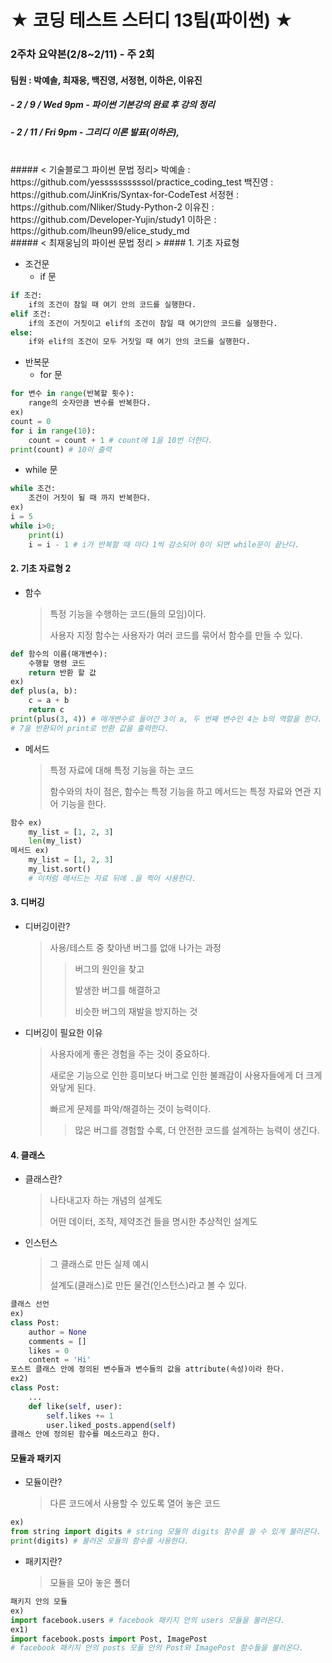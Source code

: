 # ★ 코딩 테스트 스터디 13팀(파이썬) ★
### 2주차 요약본(2/8~2/11) - 주 2회
#### 팀원 : 박예솔, 최재웅, 백진영, 서정현, 이하은, 이유진
##### - 2 / 9 / Wed 9pm - 파이썬 기본강의 완료 후 강의 정리
##### - 2 / 11 / Fri 9pm - 그리디 이론 발표(이하은), 
<br>
##### < 기술블로그 파이썬 문법 정리>
박예솔 : https://github.com/yessssssssssol/practice_coding_test 
백진영 : https://github.com/JinKris/Syntax-for-CodeTest
서정현 : https://github.com/Nliker/Study-Python-2
이유진 : https://github.com/Developer-Yujin/study1
이하은 : https://github.com/lheun99/elice_study_md

<br>
##### < 최재웅님의 파이썬 문법 정리 >
#### 1. 기초 자료형

* 조건문
  * if 문

```python
if 조건:
    if의 조건이 참일 때 여기 안의 코드를 실행한다.
elif 조건:
    if의 조건이 거짓이고 elif의 조건이 참일 때 여기안의 코드를 실행한다.
else:
	if와 elif의 조건이 모두 거짓일 때 여기 안의 코드를 실행한다.
```

* 반복문
  * for 문

```python
for 변수 in range(반복할 횟수):
    range의 숫자만큼 변수를 반복한다.
ex)
count = 0
for i in range(10):
    count = count + 1 # count에 1을 10번 더한다.
print(count) # 10이 출력
```

* while 문

```python
while 조건:
    조건이 거짓이 될 때 까지 반복한다.
ex)
i = 5
while i>0;
	print(i)
    i = i - 1 # i가 반복할 때 마다 1씩 감소되어 0이 되면 while문이 끝난다.
```



#### 2. 기초 자료형 2

* 함수

  > 특정 기능을 수행하는 코드(들의 모임)이다.
  >
  > 사용자 지정 함수는 사용자가 여러 코드를 묶어서 함수를 만들 수 있다.

```python
def 함수의 이름(매개변수):
    수행할 명령 코드
    return 반환 할 값
ex)
def plus(a, b):
    c = a + b
    return c
print(plus(3, 4)) # 매개변수로 들어간 3이 a, 두 번째 변수인 4는 b의 역할을 한다.
# 7을 반환되어 print로 반환 값을 출력한다.
```

* 메서드

  > 특정 자료에 대해 특정 기능을 하는 코드
  >
  > 함수와의 차이 점은, 함수는 특정 기능을 하고 메서드는 특정 자료와 연관 지어 기능을 한다.

```python
함수 ex)
	my_list = [1, 2, 3]
	len(my_list)
메서드 ex)
	my_list = [1, 2, 3]
    my_list.sort()
    # 이처럼 메서드는 자료 뒤에 .을 찍어 사용한다.
```



#### 3. 디버깅

* 디버깅이란?

  > 사용/테스트 중 찾아낸 버그를 없애 나가는 과정
  >
  > > 버그의 원인을 찾고
  > >
  > > 발생한 버그를 해결하고
  > >
  > > 비슷한 버그의 재발을 방지하는 것

* 디버깅이 필요한 이유

  > 사용자에게 좋은 경험을 주는 것이 중요하다.
  >
  > 새로운 기능으로 인한 흥미보다 버그로 인한 불쾌감이 사용자들에게 더 크게 와닿게 된다.
  >
  > 빠르게 문제를 파악/해결하는 것이 능력이다.
  >
  > > 많은 버그를 경험할 수록, 더 안전한 코드를 설계하는 능력이 생긴다.



#### 4. 클래스

* 클래스란?

  > 나타내고자 하는 개념의 설계도
  >
  > 어떤 데이터, 조작, 제약조건 들을 명시한 추상적인 설계도

* 인스턴스

  > 그 클래스로 만든 실제 예시
  >
  > 설계도(클래스)로 만든 물건(인스턴스)라고 볼 수 있다.

```python
클래스 선언
ex)
class Post:
    author = None
    comments = []
    likes = 0
    content = 'Hi'
포스트 클래스 안에 정의된 변수들과 변수들의 값을 attribute(속성)이라 한다.
ex2)
class Post:
    ...
    def like(self, user):
        self.likes += 1
        user.liked_posts.append(self)
클래스 안에 정의된 함수를 메소드라고 한다.
```



#### 모듈과 패키지

* 모듈이란?

  > 다른 코드에서 사용할 수 있도록 열어 놓은 코드

```python
ex)
from string import digits # string 모듈의 digits 함수를 쓸 수 있게 불러온다.
print(digits) # 불러온 모듈의 함수를 사용한다.
```

* 패키지란?

  > 모듈을 모아 놓은 폴더

```python
패키지 안의 모듈
ex)
import facebook.users # facebook 패키지 안의 users 모듈을 불러온다.
ex1)
import facebook.posts import Post, ImagePost
# facebook 패키지 안의 posts 모듈 안의 Post와 ImagePost 함수들을 불러온다.
```




